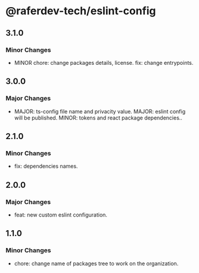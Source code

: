 # @raferdev-tech/eslint-config

## 3.1.0

### Minor Changes

- MINOR chore: change packages details, license. fix: change entrypoints.

## 3.0.0

### Major Changes

- MAJOR: ts-config file name and privacity value. MAJOR: eslint config will be published. MINOR: tokens and react package dependencies..

## 2.1.0

### Minor Changes

- fix: dependencies names.

## 2.0.0

### Major Changes

- feat: new custom eslint configuration.

## 1.1.0

### Minor Changes

- chore: change name of packages tree to work on the organization.
